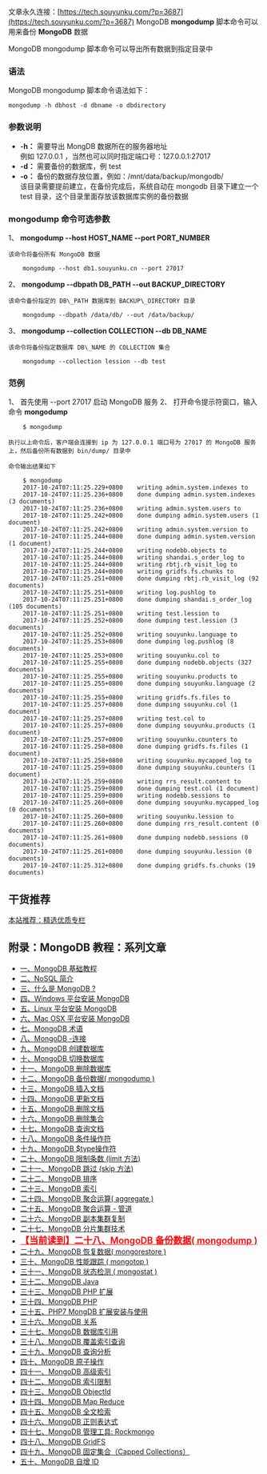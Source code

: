 文章永久连接：[https://tech.souyunku.com/?p=3687](https://tech.souyunku.com/?p=3687)
MongoDB **mongodump** 脚本命令可以用来备份 **MongoDB** 数据

MongoDB mongodump 脚本命令可以导出所有数据到指定目录中

### 语法 ###

MongoDB mongodump 脚本命令语法如下：

```
mongodump -h dbhost -d dbname -o dbdirectory
```

### 参数说明 ###

 *  **-h：** 需要导出 MongDB 数据所在的服务器地址  
    例如 127.0.0.1 ，当然也可以同时指定端口号：127.0.0.1:27017
 *  **-d：** 需要备份的数据库，例 test
 *  **-o：** 备份的数据存放位置，例如：/mnt/data/backup/mongodb/  
    该目录需要提前建立，在备份完成后，系统自动在 mongodb 目录下建立一个 test 目录，这个目录里面存放该数据库实例的备份数据

### mongodump 命令可选参数 ###

1、  **mongodump --host HOST\_NAME --port PORT\_NUMBER**
    
    该命令将备份所有 MongoDB 数据
    
```
    mongodump --host db1.souyunku.cn --port 27017
```
2、  **mongodump --dbpath DB\_PATH --out BACKUP\_DIRECTORY**
    
    该命令备份指定的 DB\_PATH 数据库到 BACKUP\_DIRECTORY 目录
    
```
    mongodump --dbpath /data/db/ --out /data/backup/
```
3、  **mongodump --collection COLLECTION --db DB\_NAME**
    
    该命令将备份指定数据库 DB\_NAME 的 COLLECTION 集合
    
```
    mongodump --collection lession --db test
```

### 范例 ###

1、  首先使用 --port 27017 启动 MongoDB 服务
2、  打开命令提示符窗口，输入命令 **mongodump**  
      
    
    
```
    $ mongodump
```
    
    执行以上命令后，客户端会连接到 ip 为 127.0.0.1 端口号为 27017 的 MongoDB 服务上，然后备份所有数据到 bin/dump/ 目录中
    
    命令输出结果如下
    
```
    $ mongodump
    2017-10-24T07:11:25.229+0800    writing admin.system.indexes to 
    2017-10-24T07:11:25.236+0800    done dumping admin.system.indexes (3 documents)
    2017-10-24T07:11:25.236+0800    writing admin.system.users to 
    2017-10-24T07:11:25.242+0800    done dumping admin.system.users (1 document)
    2017-10-24T07:11:25.242+0800    writing admin.system.version to 
    2017-10-24T07:11:25.244+0800    done dumping admin.system.version (1 document)
    2017-10-24T07:11:25.244+0800    writing nodebb.objects to 
    2017-10-24T07:11:25.244+0800    writing shandai.s_order_log to 
    2017-10-24T07:11:25.244+0800    writing rbtj.rb_visit_log to 
    2017-10-24T07:11:25.244+0800    writing gridfs.fs.chunks to 
    2017-10-24T07:11:25.251+0800    done dumping rbtj.rb_visit_log (92 documents)
    2017-10-24T07:11:25.251+0800    writing log.pushlog to 
    2017-10-24T07:11:25.251+0800    done dumping shandai.s_order_log (105 documents)
    2017-10-24T07:11:25.251+0800    writing test.lession to 
    2017-10-24T07:11:25.252+0800    done dumping test.lession (3 documents)
    2017-10-24T07:11:25.252+0800    writing souyunku.language to 
    2017-10-24T07:11:25.253+0800    done dumping log.pushlog (8 documents)
    2017-10-24T07:11:25.253+0800    writing souyunku.col to 
    2017-10-24T07:11:25.255+0800    done dumping nodebb.objects (327 documents)
    2017-10-24T07:11:25.255+0800    writing souyunku.products to 
    2017-10-24T07:11:25.255+0800    done dumping souyunku.language (2 documents)
    2017-10-24T07:11:25.255+0800    writing gridfs.fs.files to 
    2017-10-24T07:11:25.257+0800    done dumping souyunku.col (1 document)
    2017-10-24T07:11:25.257+0800    writing test.col to 
    2017-10-24T07:11:25.257+0800    done dumping souyunku.products (1 document)
    2017-10-24T07:11:25.257+0800    writing souyunku.counters to 
    2017-10-24T07:11:25.258+0800    done dumping gridfs.fs.files (1 document)
    2017-10-24T07:11:25.258+0800    writing souyunku.mycapped_log to 
    2017-10-24T07:11:25.259+0800    done dumping souyunku.counters (1 document)
    2017-10-24T07:11:25.259+0800    writing rrs_result.content to 
    2017-10-24T07:11:25.259+0800    done dumping test.col (1 document)
    2017-10-24T07:11:25.259+0800    writing nodebb.sessions to 
    2017-10-24T07:11:25.260+0800    done dumping souyunku.mycapped_log (0 documents)
    2017-10-24T07:11:25.260+0800    writing souyunku.lession to 
    2017-10-24T07:11:25.260+0800    done dumping rrs_result.content (0 documents)
    2017-10-24T07:11:25.261+0800    done dumping nodebb.sessions (0 documents)
    2017-10-24T07:11:25.261+0800    done dumping souyunku.lession (0 documents)
    2017-10-24T07:11:25.312+0800    done dumping gridfs.fs.chunks (19 documents)
```


## 干货推荐

[本站推荐：精选优质专栏](https://tech.souyunku.com/?page_id=2)

## 附录：MongoDB 教程：系列文章

- [一、MongoDB 基础教程](https://tech.souyunku.com/?p=3633)
- [二、NoSQL 简介](https://tech.souyunku.com/?p=3635)
- [三、什么是 MongoDB ?](https://tech.souyunku.com/?p=3637)
- [四、Windows 平台安装 MongoDB](https://tech.souyunku.com/?p=3639)
- [五、Linux 平台安装 MongoDB](https://tech.souyunku.com/?p=3641)
- [六、Mac OSX 平台安装 MongoDB](https://tech.souyunku.com/?p=3643)
- [七、MongoDB 术语](https://tech.souyunku.com/?p=3645)
- [八、MongoDB -连接](https://tech.souyunku.com/?p=3647)
- [九、MongoDB 创建数据库](https://tech.souyunku.com/?p=3649)
- [十、MongoDB 切换数据库](https://tech.souyunku.com/?p=3651)
- [十一、MongoDB 删除数据库](https://tech.souyunku.com/?p=3653)
- [十二、MongoDB 备份数据( mongodump )](https://tech.souyunku.com/?p=3655)
- [十三、MongoDB 插入文档](https://tech.souyunku.com/?p=3657)
- [十四、MongoDB 更新文档](https://tech.souyunku.com/?p=3659)
- [十五、MongoDB 删除文档](https://tech.souyunku.com/?p=3661)
- [十六、MongoDB 删除集合](https://tech.souyunku.com/?p=3663)
- [十七、MongoDB 查询文档](https://tech.souyunku.com/?p=3665)
- [十八、MongoDB 条件操作符](https://tech.souyunku.com/?p=3667)
- [十九、MongoDB $type操作符](https://tech.souyunku.com/?p=3669)
- [二十、MongoDB 限制条数 (limit 方法)](https://tech.souyunku.com/?p=3671)
- [二十一、MongoDB 跳过 (skip 方法)](https://tech.souyunku.com/?p=3673)
- [二十二、MongoDB 排序](https://tech.souyunku.com/?p=3675)
- [二十三、MongoDB 索引](https://tech.souyunku.com/?p=3677)
- [二十四、MongoDB 聚合运算( aggregate )](https://tech.souyunku.com/?p=3679)
- [二十五、MongoDB 聚合运算 - 管道](https://tech.souyunku.com/?p=3681)
- [二十六、MongoDB 副本集群复制](https://tech.souyunku.com/?p=3683)
- [二十七、MongoDB 分片集群技术](https://tech.souyunku.com/?p=3685)
- <a style="font-size: 18px;color: #FF0000; font-weight: 600;" href="https://tech.souyunku.com/?p=3687">【当前读到】二十八、MongoDB 备份数据( mongodump )</a>
- [二十九、MongoDB 恢复数据( mongorestore )](https://tech.souyunku.com/?p=3689)
- [三十、MongoDB 性能跟踪 ( mongotop )](https://tech.souyunku.com/?p=3691)
- [三十一、MongoDB 状态检测 ( mongostat )](https://tech.souyunku.com/?p=3693)
- [三十二、MongoDB Java](https://tech.souyunku.com/?p=3695)
- [三十三、MongoDB PHP 扩展](https://tech.souyunku.com/?p=3697)
- [三十四、MongoDB PHP](https://tech.souyunku.com/?p=3699)
- [三十五、PHP7 MongDB 扩展安装与使用](https://tech.souyunku.com/?p=3701)
- [三十六、MongoDB 关系](https://tech.souyunku.com/?p=3703)
- [三十七、MongoDB 数据库引用](https://tech.souyunku.com/?p=3705)
- [三十八、MongoDB 覆盖索引查询](https://tech.souyunku.com/?p=3707)
- [三十九、MongoDB 查询分析](https://tech.souyunku.com/?p=3709)
- [四十、MongoDB 原子操作](https://tech.souyunku.com/?p=3711)
- [四十一、MongoDB 高级索引](https://tech.souyunku.com/?p=3713)
- [四十二、MongoDB 索引限制](https://tech.souyunku.com/?p=3715)
- [四十三、MongoDB ObjectId](https://tech.souyunku.com/?p=3717)
- [四十四、MongoDB Map Reduce](https://tech.souyunku.com/?p=3719)
- [四十五、MongoDB 全文检索](https://tech.souyunku.com/?p=3721)
- [四十六、MongoDB 正则表达式](https://tech.souyunku.com/?p=3723)
- [四十七、MongoDB 管理工具: Rockmongo](https://tech.souyunku.com/?p=3725)
- [四十八、MongoDB GridFS](https://tech.souyunku.com/?p=3727)
- [四十九、MongoDB 固定集合（Capped Collections）](https://tech.souyunku.com/?p=3729)
- [五十、MongoDB 自增 ID](https://tech.souyunku.com/?p=3731)
